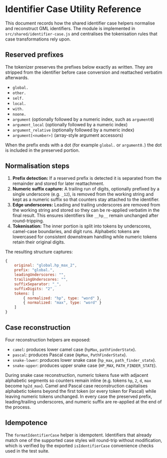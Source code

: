 # Identifier Case Utility Reference

This document records how the shared identifier case helpers normalise and
reconstruct GML identifiers. The module is implemented in
`src/shared/identifier-case.js` and centralises the tokenisation rules that case
transformations rely upon.

## Reserved prefixes

The tokenizer preserves the prefixes below exactly as written. They are stripped
from the identifier before case conversion and reattached verbatim afterwards.

- `global.`
- `other.`
- `self.`
- `local.`
- `with.`
- `noone.`
- `argument` (optionally followed by a numeric index, such as `argument0`)
- `argument_local` (optionally followed by a numeric index)
- `argument_relative` (optionally followed by a numeric index)
- `argument[<number>]` (array-style argument accessors)

When the prefix ends with a dot (for example `global.` or `argument0.`) the dot
is included in the preserved portion.

## Normalisation steps

1. **Prefix detection:** If a reserved prefix is detected it is separated from
   the remainder and stored for later reattachment.
2. **Numeric suffix capture:** A trailing run of digits, optionally prefixed by
   a single underscore (e.g. `_12`), is removed from the working string and kept
   as a numeric suffix so that counters stay attached to the identifier.
3. **Edge underscores:** Leading and trailing underscores are removed from the
   working string and stored so they can be re-applied verbatim in the final
   result. This ensures identifiers like `__hp__` remain unchanged after
   round-tripping.
4. **Tokenisation:** The inner portion is split into tokens by underscores,
   camel-case boundaries, and digit runs. Alphabetic tokens are lowercased for
   consistent downstream handling while numeric tokens retain their original
   digits.

The resulting structure captures:

```js
{
    original: "global.hp_max_2",
    prefix: "global.",
    leadingUnderscores: "",
    trailingUnderscores: "",
    suffixSeparator: "_",
    suffixDigits: "2",
    tokens: [
        { normalized: "hp", type: "word" },
        { normalized: "max", type: "word" }
    ]
}
```

## Case reconstruction

Four reconstruction helpers are exposed:

- `camel`: produces lower camel case (`hpMax`, `pathFinderState`).
- `pascal`: produces Pascal case (`HpMax`, `PathFinderState`).
- `snake-lower`: produces lower snake case (`hp_max`, `path_finder_state`).
- `snake-upper`: produces upper snake case (`HP_MAX`, `PATH_FINDER_STATE`).

During snake case reconstruction, numeric tokens fuse with adjacent alphabetic
segments so counters remain inline (e.g. tokens `hp`, `2`, `d`, `max` become
`hp2d_max`). Camel and Pascal case reconstruction capitalises alphabetic tokens
beyond the first token (or every token for Pascal) while leaving numeric tokens
unchanged. In every case the preserved prefix, leading/trailing underscores, and
numeric suffix are re-applied at the end of the process.

## Idempotence

The `formatIdentifierCase` helper is idempotent. Identifiers that already match
one of the supported case styles will round-trip without modification, which is
verified by the exported `isIdentifierCase` convenience checks used in the test
suite.
